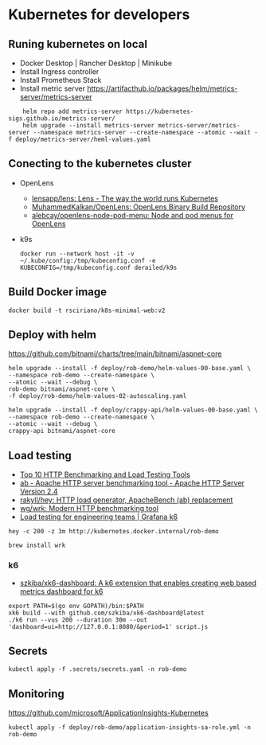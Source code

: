 # Kubernetes for developers

## Runing kubernetes on local

- Docker Desktop | Rancher Desktop | Minikube
- Install Ingress controller
- Install Prometheus Stack
- Install metric server
https://artifacthub.io/packages/helm/metrics-server/metrics-server
```
    helm repo add metrics-server https://kubernetes-sigs.github.io/metrics-server/
    helm upgrade --install metrics-server metrics-server/metrics-server --namespace metrics-server --create-namespace --atomic --wait -f deploy/metrics-server/heml-values.yaml
```

## Conecting to the kubernetes cluster

- OpenLens
    - [lensapp/lens: Lens - The way the world runs Kubernetes](https://github.com/lensapp/lens)
    - [MuhammedKalkan/OpenLens: OpenLens Binary Build Repository](https://github.com/MuhammedKalkan/OpenLens)
    - [alebcay/openlens-node-pod-menu: Node and pod menus for OpenLens](https://github.com/alebcay/openlens-node-pod-menu)

- k9s
    ```
    docker run --network host -it -v ~/.kube/config:/tmp/kubeconfig.conf -e KUBECONFIG=/tmp/kubeconfig.conf derailed/k9s
    ```
## Build Docker image

```
docker build -t rsciriano/k8s-minimal-web:v2
```

## Deploy with helm

https://github.com/bitnami/charts/tree/main/bitnami/aspnet-core

```
helm upgrade --install -f deploy/rob-demo/helm-values-00-base.yaml \
--namespace rob-demo --create-namespace \
--atomic --wait --debug \
rob-demo bitnami/aspnet-core \
-f deploy/rob-demo/helm-values-02-autoscaling.yaml 
```

```
helm upgrade --install -f deploy/crappy-api/helm-values-00-base.yaml \
--namespace rob-demo --create-namespace \
--atomic --wait --debug \
crappy-api bitnami/aspnet-core 
```

## Load testing

- [Top 10 HTTP Benchmarking and Load Testing Tools](https://thechief.io/c/editorial/top-10-http-benchmarking-and-load-testing-tools/)
- [ab - Apache HTTP server benchmarking tool - Apache HTTP Server Version 2.4](https://httpd.apache.org/docs/2.4/programs/ab.html)
- [rakyll/hey: HTTP load generator, ApacheBench (ab) replacement](https://github.com/rakyll/hey)
- [wg/wrk: Modern HTTP benchmarking tool](https://github.com/wg/wrk)
- [Load testing for engineering teams | Grafana k6](https://k6.io/)

```
hey -c 200 -z 3m http://kubernetes.docker.internal/rob-demo
```

```
brew install wrk
```
### k6

- [szkiba/xk6-dashboard: A k6 extension that enables creating web based metrics dashboard for k6](https://github.com/szkiba/xk6-dashboard)

```
export PATH=$(go env GOPATH)/bin:$PATH
xk6 build --with github.com/szkiba/xk6-dashboard@latest
./k6 run --vus 200 --duration 30m --out 'dashboard=ui=http://127.0.0.1:8080/&period=1' script.js
```

## Secrets

```
kubectl apply -f .secrets/secrets.yaml -n rob-demo
```

## Monitoring

https://github.com/microsoft/ApplicationInsights-Kubernetes

```
kubectl apply -f deploy/rob-demo/application-insights-sa-role.yml -n rob-demo
```